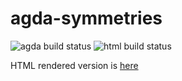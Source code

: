 # agda-symmetries

![agda build status](https://github.com/pufferffish/agda-symmetries/actions/workflows/ci-ubuntu.yml/badge.svg) 
![html build status](https://github.com/pufferffish/agda-symmetries/actions/workflows/ci-html.yml/badge.svg) 

HTML rendered version is [here](https://pufferffish.github.io/agda-symmetries/)
